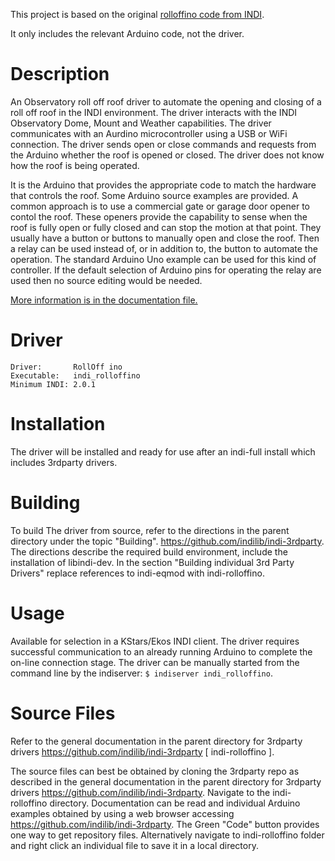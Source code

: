 
This project is based on the original [rolloffino code from INDI](https://github.com/indilib/indi-3rdparty/tree/master/indi-rolloffino). 

It only includes the relevant Arduino code, not the driver.

# Description

An Observatory roll off roof driver to automate the opening and closing of a roll off roof in the INDI environment. The driver interacts with the INDI Observatory Dome, Mount and Weather capabilities. The driver communicates with an Aurdino microcontroller using a USB or WiFi connection. The driver sends open or close commands and requests from the Arduino whether the roof is opened or closed. The driver does not know how the roof is being operated.

It is the Arduino that provides the appropriate code to match the hardware that controls the roof. Some Arduino source examples are provided. A common approach is to use a commercial gate or garage door opener to contol the roof. These openers provide the capability to sense when the roof is fully open or fully closed and can stop the motion at that point. They usually have a button or buttons to manually open and close the roof. Then a relay can be used instead of, or in addition to, the button to automate the operation. The standard Arduino Uno example can be used for this kind of controller. If the default selection of Arduino pins for operating the relay are used then no source editing would be needed.

[More information is in the documentation file.](doc/rolloffino.md)

# Driver
```
Driver:       RollOff ino
Executable:   indi_rolloffino
Minimum INDI: 2.0.1
```

# Installation

The driver will be installed and ready for use after an indi-full install which includes 3rdparty drivers.

# Building

To build The driver from source, refer to the directions in the parent directory under the topic "Building".  https://github.com/indilib/indi-3rdparty. The directions describe the required build environment, include the installation of libindi-dev. In the section "Building individual 3rd Party Drivers" replace references to indi-eqmod with indi-rolloffino. 

# Usage

Available for selection in a KStars/Ekos INDI client. The driver requires successful communication to an already running Arduino to complete the on-line connection stage. The driver can be manually started from the command line by the indiserver:
`$ indiserver indi_rolloffino`.

# Source Files

Refer to the general documentation in the parent directory for 3rdparty drivers https://github.com/indilib/indi-3rdparty [ indi-rolloffino ].

The source files can best be obtained by cloning the 3rdparty repo as described in the general documentation in the parent directory for 3rdparty drivers https://github.com/indilib/indi-3rdparty. Navigate to the indi-rolloffino directory. Documentation can be read and individual Arduino examples obtained by using a web browser accessing https://github.com/indilib/indi-3rdparty. The Green "Code" button provides one way to get repository files. Alternatively navigate to indi-rolloffino folder and right click an individual file to save it in a local directory.
